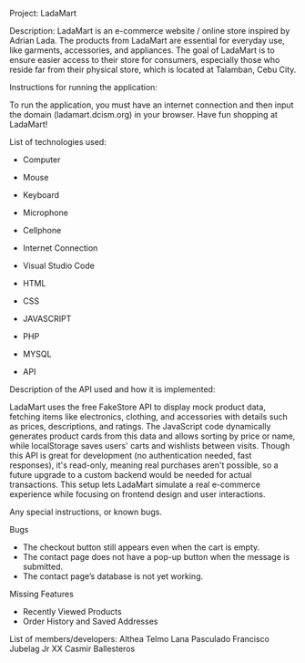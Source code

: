Project: LadaMart

Description: LadaMart is an e-commerce website / online store inspired by Adrian Lada. The products from LadaMart are essential for everyday use, like garments, accessories, and appliances. The goal of LadaMart is to ensure easier access to their store for consumers, especially those who reside far from their physical store, which is located at Talamban, Cebu City.

Instructions for running the application:

To run the application, you must have an internet connection and then input the domain (ladamart.dcism.org) in your browser. Have fun shopping at LadaMart!

List of technologies used:
- Computer
- Mouse
- Keyboard
- Microphone
- Cellphone
- Internet Connection
- Visual Studio Code

- HTML
- CSS
- JAVASCRIPT
- PHP
- MYSQL
- API

Description of the API used and how it is implemented:

LadaMart uses the free FakeStore API to display mock product data, fetching items like electronics, clothing, and accessories with details such as prices, descriptions, and ratings. The JavaScript code dynamically generates product cards from this data and allows sorting by price or name, while localStorage saves users' carts and wishlists between visits. Though this API is great for development (no authentication needed, fast responses), it's read-only, meaning real purchases aren't possible, so a future upgrade to a custom backend would be needed for actual transactions. This setup lets LadaMart simulate a real e-commerce experience while focusing on frontend design and user interactions.

Any special instructions, or known bugs.

Bugs
- The checkout button still appears even when the cart is empty.
- The contact page does not have a pop-up button when the message is submitted.
- The contact page’s database is not yet working.

Missing  Features
- Recently Viewed Products
- Order History and Saved Addresses


List of members/developers:
Althea Telmo
Lana Pasculado
Francisco Jubelag Jr XX
Casmir Ballesteros

